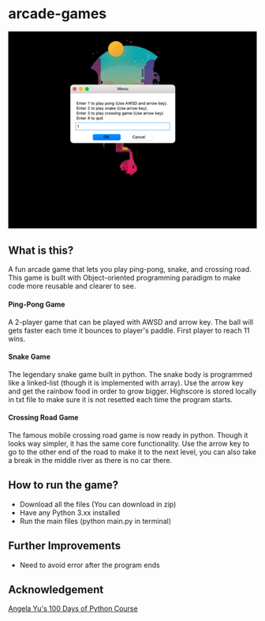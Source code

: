 # arcade-games


![arcade games demo](./gifs/demo.gif)

## What is this?
A fun arcade game that lets you play ping-pong, snake, and crossing road. This game is built with Object-oriented programming paradigm to make code more reusable and clearer to see.

#### Ping-Pong Game
A 2-player game that can be played with AWSD and arrow key. The ball will gets faster each time it bounces to player's paddle. First player to reach 11 wins.

#### Snake Game
The legendary snake game built in python. The snake body is programmed like a linked-list (though it is implemented with array). Use the arrow key and get the rainbow food in order to grow bigger. Highscore is stored locally in txt file to make sure it is not resetted each time the program starts.

#### Crossing Road Game
The famous mobile crossing road game is now ready in python. Though it looks way simpler, it has the same core functionality. Use the arrow key to go to the other end of the road to make it to the next level, you can also take a break in the middle river as there is no car there.

## How to run the game?
- Download all the files (You can download in zip)
- Have any Python 3.xx installed
- Run the main files (python main.py in terminal)

## Further Improvements
- Need to avoid error after the program ends

## Acknowledgement
[Angela Yu's 100 Days of Python Course](https://www.udemy.com/course/100-days-of-code/)
